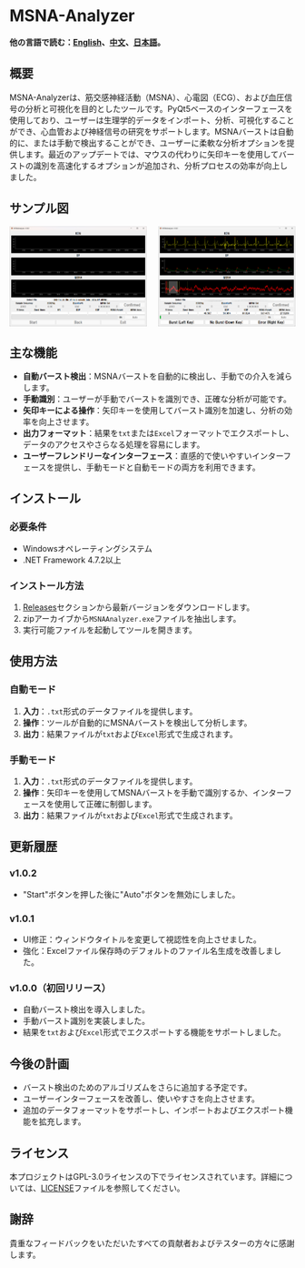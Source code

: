 # MSNA-Analyzer

**他の言語で読む：[English](README.md)、[中文](README_zh.md)、[日本語](README_jp.md)。**

## 概要
MSNA-Analyzerは、筋交感神経活動（MSNA）、心電図（ECG）、および血圧信号の分析と可視化を目的としたツールです。PyQt5ベースのインターフェースを使用しており、ユーザーは生理学的データをインポート、分析、可視化することができ、心血管および神経信号の研究をサポートします。MSNAバーストは自動的に、または手動で検出することができ、ユーザーに柔軟な分析オプションを提供します。最近のアップデートでは、マウスの代わりに矢印キーを使用してバーストの識別を高速化するオプションが追加され、分析プロセスの効率が向上しました。

## サンプル図
<div style="display: flex; justify-content: space-between;">
  <img src="image/Sample_diagram1.png" alt="Sample diagram 1" width="48%" />
  <img src="image/Sample_diagram2.png" alt="Sample diagram 2" width="48%" />
</div>

## 主な機能
- **自動バースト検出**：MSNAバーストを自動的に検出し、手動での介入を減らします。
- **手動識別**：ユーザーが手動でバーストを識別でき、正確な分析が可能です。
- **矢印キーによる操作**：矢印キーを使用してバースト識別を加速し、分析の効率を向上させます。
- **出力フォーマット**：結果を`txt`または`Excel`フォーマットでエクスポートし、データのアクセスやさらなる処理を容易にします。
- **ユーザーフレンドリーなインターフェース**：直感的で使いやすいインターフェースを提供し、手動モードと自動モードの両方を利用できます。

## インストール

### 必要条件
- Windowsオペレーティングシステム
- .NET Framework 4.7.2以上

### インストール方法
1. [Releases](https://github.com/CC5103/MSNA-Analyzer/releases)セクションから最新バージョンをダウンロードします。
2. zipアーカイブから`MSNAAnalyzer.exe`ファイルを抽出します。
3. 実行可能ファイルを起動してツールを開きます。

## 使用方法

### 自動モード
1. **入力**：`.txt`形式のデータファイルを提供します。
2. **操作**：ツールが自動的にMSNAバーストを検出して分析します。
3. **出力**：結果ファイルが`txt`および`Excel`形式で生成されます。

### 手動モード
1. **入力**：`.txt`形式のデータファイルを提供します。
2. **操作**：矢印キーを使用してMSNAバーストを手動で識別するか、インターフェースを使用して正確に制御します。
3. **出力**：結果ファイルが`txt`および`Excel`形式で生成されます。

## 更新履歴

### v1.0.2
- "Start"ボタンを押した後に"Auto"ボタンを無効にしました。

### v1.0.1
- UI修正：ウィンドウタイトルを変更して視認性を向上させました。
- 強化：Excelファイル保存時のデフォルトのファイル名生成を改善しました。

### v1.0.0（初回リリース）
- 自動バースト検出を導入しました。
- 手動バースト識別を実装しました。
- 結果を`txt`および`Excel`形式でエクスポートする機能をサポートしました。

## 今後の計画
- バースト検出のためのアルゴリズムをさらに追加する予定です。
- ユーザーインターフェースを改善し、使いやすさを向上させます。
- 追加のデータフォーマットをサポートし、インポートおよびエクスポート機能を拡充します。

## ライセンス
本プロジェクトはGPL-3.0ライセンスの下でライセンスされています。詳細については、[LICENSE](LICENSE)ファイルを参照してください。

## 謝辞
貴重なフィードバックをいただいたすべての貢献者およびテスターの方々に感謝します。